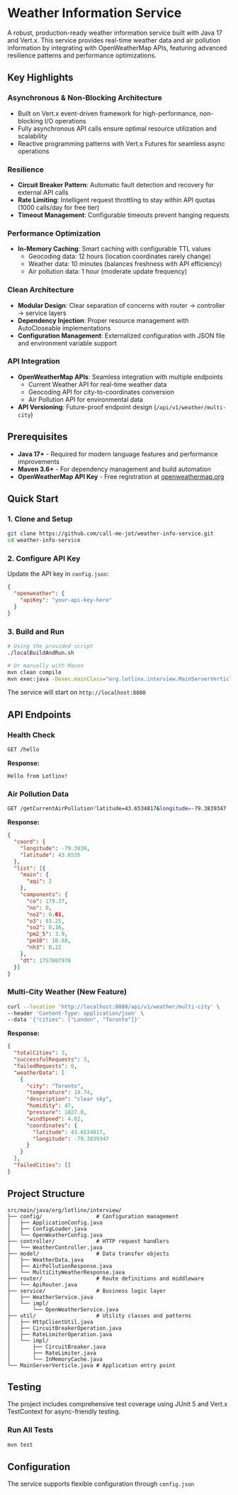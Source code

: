 # Weather Information Service

A robust, production-ready weather information service built with Java 17 and Vert.x. This service provides real-time weather data and air pollution information by integrating with OpenWeatherMap APIs, featuring advanced resilience patterns and performance optimizations.

## Key Highlights

### **Asynchronous & Non-Blocking Architecture**
- Built on Vert.x event-driven framework for high-performance, non-blocking I/O operations
- Fully asynchronous API calls ensure optimal resource utilization and scalability
- Reactive programming patterns with Vert.x Futures for seamless async operations

### **Resilience**
- **Circuit Breaker Pattern**: Automatic fault detection and recovery for external API calls
- **Rate Limiting**: Intelligent request throttling to stay within API quotas (1000 calls/day for free tier)
- **Timeout Management**: Configurable timeouts prevent hanging requests

### **Performance Optimization**
- **In-Memory Caching**: Smart caching with configurable TTL values
  - Geocoding data: 12 hours (location coordinates rarely change)
  - Weather data: 10 minutes (balances freshness with API efficiency)
  - Air pollution data: 1 hour (moderate update frequency)

### **Clean Architecture**
- **Modular Design**: Clear separation of concerns with router → controller → service layers
- **Dependency Injection**: Proper resource management with AutoCloseable implementations
- **Configuration Management**: Externalized configuration with JSON file and environment variable support

### **API Integration**
- **OpenWeatherMap APIs**: Seamless integration with multiple endpoints
  - Current Weather API for real-time weather data
  - Geocoding API for city-to-coordinates conversion
  - Air Pollution API for environmental data
- **API Versioning**: Future-proof endpoint design (`/api/v1/weather/multi-city`)

## Prerequisites

- **Java 17+** - Required for modern language features and performance improvements
- **Maven 3.6+** - For dependency management and build automation
- **OpenWeatherMap API Key** - Free registration at [openweathermap.org](https://openweathermap.org/api)

## Quick Start

### 1. Clone and Setup
```bash
git clone https://github.com/call-me-jot/weather-info-service.git
cd weather-info-service
```

### 2. Configure API Key
Update the API key in `config.json`:
```json
{
  "openweather": {
    "apiKey": "your-api-key-here"
  }
}
```

### 3. Build and Run
```bash
# Using the provided script
./localBuildAndRun.sh

# Or manually with Maven
mvn clean compile
mvn exec:java -Dexec.mainClass="org.lotlinx.interview.MainServerVerticle"
```

The service will start on `http://localhost:8080`

## API Endpoints

### Health Check
```bash
GET /hello
```
**Response:**
```
Hello from Lotlinx!
```

### Air Pollution Data
```bash
GET /getCurrentAirPollution?latitude=43.6534817&longitude=-79.3839347
```
**Response:**
```json
{
  "coord": {
    "longitude": -79.3839,
    "latitude": 43.6535
  },
  "list": [{
    "main": {
      "aqi": 2
    },
    "components": {
      "co": 179.37,
      "no": 0,
      "no2": 0.01,
      "o3": 83.25,
      "so2": 0.16,
      "pm2_5": 3.9,
      "pm10": 10.88,
      "nh3": 0.22
    },
    "dt": 1757607978
  }]
}
```

### Multi-City Weather (New Feature)
```bash
curl --location 'http://localhost:8080/api/v1/weather/multi-city' \
--header 'Content-Type: application/json' \
--data '{"cities": ["London", "Toronto"]}'
```
**Response:**
```json
{
  "totalCities": 3,
  "successfulRequests": 3,
  "failedRequests": 0,
  "weatherData": [
    {
      "city": "Toronto",
      "temperature": 14.74,
      "description": "clear sky",
      "humidity": 47,
      "pressure": 1027.0,
      "windSpeed": 4.82,
      "coordinates": {
        "latitude": 43.6534817,
        "longitude": -79.3839347
      }
    }
  ],
  "failedCities": []
}
```

## Project Structure

```
src/main/java/org/lotlinx/interview/
├── config/                 # Configuration management
│   ├── ApplicationConfig.java
│   ├── ConfigLoader.java
│   └── OpenWeatherConfig.java
├── controller/             # HTTP request handlers
│   └── WeatherController.java
├── model/                  # Data transfer objects
│   ├── WeatherData.java
│   ├── AirPollutionResponse.java
│   └── MultiCityWeatherResponse.java
├── router/                 # Route definitions and middleware
│   └── ApiRouter.java
├── service/                # Business logic layer
│   ├── WeatherService.java
│   └── impl/
│       └── OpenWeatherService.java
├── util/                   # Utility classes and patterns
│   ├── HttpClientUtil.java
│   ├── CircuitBreakerOperation.java
│   ├── RateLimiterOperation.java
│   └── impl/
│       ├── CircuitBreaker.java
│       ├── RateLimiter.java
│       └── InMemoryCache.java
└── MainServerVerticle.java # Application entry point
```

## Testing

The project includes comprehensive test coverage using JUnit 5 and Vert.x TestContext for async-friendly testing.

### Run All Tests
```bash
mvn test
```

## Configuration

The service supports flexible configuration through `config.json`